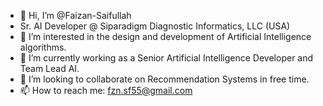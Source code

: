 - 👋 Hi, I’m @Faizan-Saifullah
- Sr. AI Developer @ Siparadigm Diagnostic Informatics, LLC (USA)
- 👀 I’m interested in the design and development of Artificial Intelligence algorithms.
- 🌱 I’m currently working as a Senior Artificial Intelligence Developer and Team Lead AI.
- 💞️ I’m looking to collaborate on Recommendation Systems in free time.
- 📫 How to reach me: fzn.sf55@gmail.com

<!---
Faizan-Saifullah/Faizan-Saifullah is a ✨ special ✨ repository because its `README.md` (this file) appears on your GitHub profile.
You can click the Preview link to take a look at your changes.
--->
